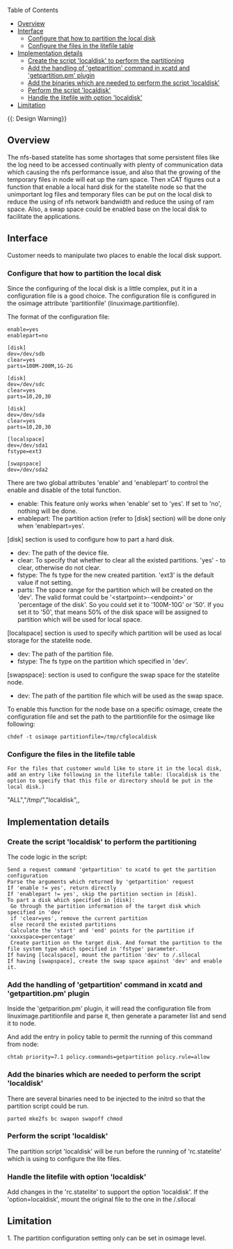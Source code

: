<!-- START doctoc generated TOC please keep comment here to allow auto update -->
<!-- DON'T EDIT THIS SECTION, INSTEAD RE-RUN doctoc TO UPDATE -->
Table of Contents

- [Overview](#overview)
- [Interface](#interface)
  - [Configure that how to partition the local disk](#configure-that-how-to-partition-the-local-disk)
  - [Configure the files in the litefile table](#configure-the-files-in-the-litefile-table)
- [Implementation details](#implementation-details)
  - [Create the script 'localdisk' to perform the partitioning](#create-the-script-localdisk-to-perform-the-partitioning)
  - [Add the handling of 'getpartition' command in xcatd and 'getpartition.pm' plugin](#add-the-handling-of-getpartition-command-in-xcatd-and-getpartitionpm-plugin)
  - [Add the binaries which are needed to perform the script 'localdisk'](#add-the-binaries-which-are-needed-to-perform-the-script-localdisk)
  - [Perform the script 'localdisk'](#perform-the-script-localdisk)
  - [Handle the litefile with option 'localdisk'](#handle-the-litefile-with-option-localdisk)
- [Limitation](#limitation)

<!-- END doctoc generated TOC please keep comment here to allow auto update -->

{{: Design Warning}} 


## Overview

The nfs-based statelite has some shortages that some persistent files like the log need to be accessed continually with plenty of communication data which causing the nfs performance issue, and also that the growing of the temporary files in node will eat up the ram space. Then xCAT figures out a function that enable a local hard disk for the statelite node so that the unimportant log files and temporary files can be put on the local disk to reduce the using of nfs network bandwidth and reduce the using of ram space. Also, a swap space could be enabled base on the local disk to facilitate the applications. 

## Interface

Customer needs to manipulate two places to enable the local disk support. 

### Configure that how to partition the local disk

Since the configuring of the local disk is a little complex, put it in a configuration file is a good choice. The configuration file is configured in the osimage attribute 'partitionfile' (linuximage.partitionfile). 

The format of the configuration file: 
    
    enable=yes
    enablepart=no
    
    [disk]
    dev=/dev/sdb
    clear=yes
    parts=100M-200M,1G-2G
    
    [disk]
    dev=/dev/sdc
    clear=yes
    parts=10,20,30
    
    [disk]
    dev=/dev/sda
    clear=yes
    parts=10,20,30
    
    [localspace]
    dev=/dev/sda1
    fstype=ext3
    
    [swapspace]
    dev=/dev/sda2
    

There are two global attributes 'enable' and 'enablepart' to control the enable and disable of the total function. 

  * enable: This feature only works when 'enable' set to 'yes'. If set to 'no', nothing will be done. 
  * enablepart: The partition action (refer to [disk] section) will be done only when 'enablepart=yes'. 

[disk] section is used to configure how to part a hard disk. 

  * dev: The path of the device file. 
  * clear: To specify that whether to clear all the existed partitions. 'yes' - to clear, otherwise do not clear. 
  * fstype: The fs type for the new created partition. 'ext3' is the default value if not setting. 
  * parts: The space range for the partition which will be created on the 'dev'. The valid format could be '&lt;startpoint&gt;-&lt;endpoint&gt;' or 'percentage of the disk'. So you could set it to '100M-10G' or '50'. If you set it to '50', that means 50% of the disk space will be assigned to partition which will be used for local space. 

[localspace] section is used to specify which partition will be used as local storage for the statelite node. 

  * dev: The path of the partition file. 
  * fstype: The fs type on the partition which specified in 'dev'. 

[swapspace]: section is used to configure the swap space for the statelite node. 

  * dev: The path of the partition file which will be used as the swap space. 

To enable this function for the node base on a specific osimage, create the configuration file and set the path to the partitionfile for the osimage like following: 
    
    chdef -t osimage partitionfile=/tmp/cfglocaldisk
    

### Configure the files in the litefile table
    
    For the files that customer would like to store it in the local disk, add an entry like following in the litefile table: (localdisk is the option to specify that this file or directory should be put in the local disk.)
    

"ALL","/tmp/","localdisk",, 

  


## Implementation details

### Create the script 'localdisk' to perform the partitioning

The code logic in the script: 
    
    Send a request command 'getpartition' to xcatd to get the partition configuration
    Parse the arguments which returned by 'getpartition' request
    If 'enable != yes', return directly
    If 'enablepart != yes', skip the partition section in [disk].
    To part a disk which specified in [disk]:
     Go through the partition information of the target disk which specified in 'dev' 
     if 'clear=yes', remove the current partition
     else record the existed partitions
     Calculate the 'start' and 'end' points for the partition if 'xxxxspace=percentage'
     Create partition on the target disk. And format the partition to the file system type which specified in 'fstype' parameter.
    If having [localspace], mount the partition 'dev' to /.sllocal
    If having [swapspace], create the swap space against 'dev' and enable it.
    

### Add the handling of 'getpartition' command in xcatd and 'getpartition.pm' plugin

Inside the 'getparition.pm' plugin, it will read the configuration file from linuximage.partitionfile and parse it, then generate a parameter list and send it to node. 

And add the entry in policy table to permit the running of this command from node: 
    
    chtab priority=7.1 policy.commands=getpartition policy.rule=allow
    

### Add the binaries which are needed to perform the script 'localdisk'

There are several binaries need to be injected to the initrd so that the partition script could be run. 
    
    parted mke2fs bc swapon swapoff chmod
    

### Perform the script 'localdisk'

The partition script 'localdisk' will be run before the running of 'rc.statelite' which is using to configure the lite files. 

### Handle the litefile with option 'localdisk'

Add changes in the 'rc.statelite' to support the option 'localdisk'. If the 'option=localdisk', mount the original file to the one in the /.sllocal 

## Limitation

1\. The partition configuration setting only can be set in osimage level. 
